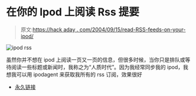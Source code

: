 # 在你的 Ipod 上阅读 Rss 提要

> 原文:[https://hack aday . com/2004/09/15/read-RSS-feeds-on-your-ipod/](https://hackaday.com/2004/09/15/read-rss-feeds-on-your-ipod/)

![ipod rss](img/5725dd288b306a09b5880fb9073d8695.png)

虽然你并不想在 ipod 上阅读一页又一页的信息，但很多时候，当你只是排队或等待阅读一些标题或新闻时，我称之为“人质时代”。因为我经常同步我的 ipod，我想我可以用 ipodagent 来获取我所有的 rss 订阅，效果很好

*   [永久链接](http://www.engadget.com/entry/4722730173095828/)